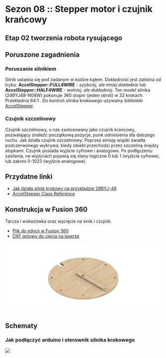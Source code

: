 # Sezon 08 :: Stepper motor i czujnik krańcowy
## Etap 02 tworzenia robota rysującego

## Poruszone zagadnienia

### Poruszanie silnikiem 
Silnik ustawia się pod zadanym w kodzie kątem. Dokładność jest zależna od trybu: **AccelStepper::FULL4WIRE** - *szybciej, ale mniej dokładnie* lub **AccelStepper::HALF4WIRE** - *wolniej, ale dokładniej*. Ten model silnika (24BYJ48-N08W) pokonuje 360 stopni (jeden obrót) w 32 krokach. Przekładnia 64:1 . Do kontroli silnika krokowego używamy biblioteki [AccelStepper](http://www.airspayce.com/mikem/arduino/AccelStepper/classAccelStepper.html).

### Czujnik szczelinowy
Czujnik szczelinowy, u nas zastosowany jako czujnik krańcowy, pozwalający znaleźć początkową pozycje, punk odniesienia dla dalszego ruchu. 
Jak działa czujnik szczelinowy: Poprzez emisję wiązki światła podczerwonego wykrywa, kiedy obiekt przechodzi przez szczelinę między słupkami. Czujnik posiada wyjście cyfrowe i analogowe. Po podłączeniu zasilania, na wyjściach pojawią się stany logiczne 0 lub 1 (wyjście cyfrowe), lub zakres 0-1023 (wyjście analogowe).

## Przydatne linki
- [Jak działa silnik krokowy na przykładzie 28BYJ-48](https://youtu.be/B86nqDRskVU)
- [AccelStepper Class Reference](http://www.airspayce.com/mikem/arduino/AccelStepper/classAccelStepper.html)

## Konstrukcja w Fusion 360
Tarcza i wskazówka oraz wycięcie na sinik i czujnik.
- [Plik do edycji w Fusion 360](https://a360.co/2NCbt8u)
- [DXF gotowy do cięcia na laserze](tarczaR14.dxf)

![](tarcza.png)

## Schematy

### Jak podłączyć arduino i sterownik silnika krokowego
![](https://coeleveld.com/wp-content/uploads/2016/10/Arduino_Stepper_ULN2003A_28BYJ-48-1.jpg)